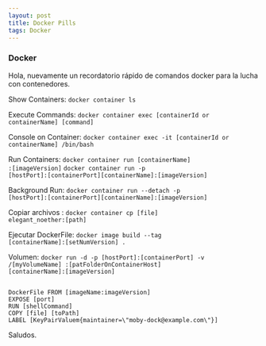 ```yaml
---
layout: post
title: Docker Pills
tags: Docker
---
```

### Docker ###

Hola, nuevamente un recordatorio rápido de comandos docker para la lucha con contenedores.

Show Containers:
<code>docker container ls</code>

Execute Commands:
<code>docker container exec [containerId or containerName] [command]</code>

Console on Container:
<code>docker container exec -it [containerId or containerName] /bin/bash</code>

Run  Containers:
<code>docker container run [containerName] :[imageVersion]</code>
<code>docker container run -p [hostPort]:[containerPort][containerName]:[imageVersion]</code>

Background Run:
<code>docker container run --detach -p [hostPort]:[containerPort][containerName]:[imageVersion]</code>

Copiar archivos :
<code>docker container cp [file] elegant_noether:[path]</code>

Ejecutar DockerFile:
<code>docker image build --tag [containerName]:[setNumVersion] .</code>

Volumen:
<code>docker run -d -p [hostPort]:[containerPort] -v /[myVolumeName] :[patFolderOnContainerHost] [containerName]:[imageVersion]</code>

<code>
DockerFile FROM [imageName:imageVersion]
EXPOSE [port]
RUN [shellCommand]
COPY [file] [toPath]
LABEL [KeyPairValuem{maintainer=\"moby-dock@example.com\"}]
</code>

Saludos.